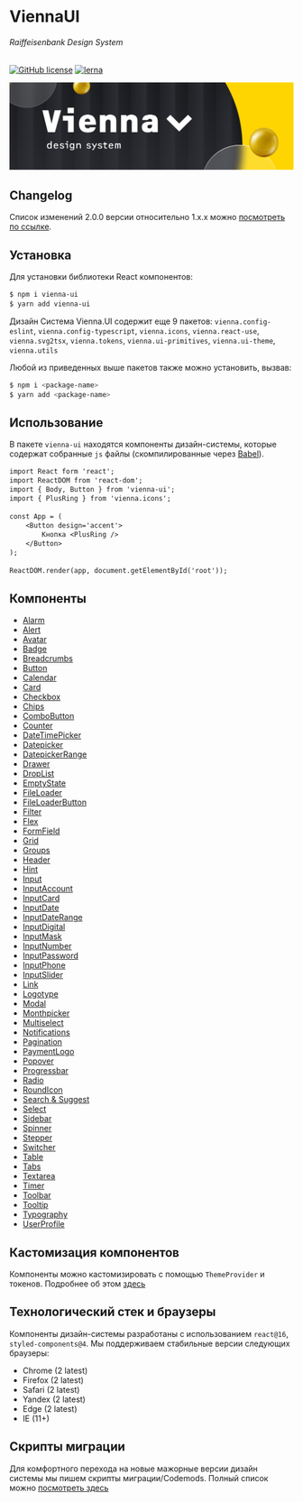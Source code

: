 # ViennaUI

###### Raiffeisenbank Design System

[![GitHub license](https://img.shields.io/badge/license-MIT-blue.svg)](https://github.com/Raiffeisen-DGTL/ViennaUI/blob/master/LICENSE.md) [![lerna](https://img.shields.io/badge/maintained%20with-lerna-cc00ff.svg)](https://lerna.js.org/)

<p align='center'>
    <img src='logo.jpg' alt='drawing' width='900' />
</p>

## Changelog

Список изменений 2.0.0 версии относительно 1.x.x можно [посмотреть по ссылке](CHANGELOG.md).

## Установка

Для установки библиотеки React компонентов:

```bash
$ npm i vienna-ui
$ yarn add vienna-ui
```

Дизайн Система Vienna.UI содержит еще 9 пакетов: `vienna.config-eslint`, `vienna.config-typescript`, `vienna.icons`, `vienna.react-use`, `vienna.svg2tsx`, `vienna.tokens`, `vienna.ui-primitives`, `vienna.ui-theme`, `vienna.utils`

Любой из приведенных выше пакетов также можно установить, вызвав:

```bash
$ npm i <package-name>
$ yarn add <package-name>
```

## Использование

В пакете `vienna-ui` находятся компоненты дизайн-системы, которые содержат собранные `js` файлы (скомпилированные через [Babel](https://babeljs.io)).

```
import React form 'react';
import ReactDOM from 'react-dom';
import { Body, Button } from 'vienna-ui';
import { PlusRing } from 'vienna.icons';

const App = (
    <Button design='accent'>
        Кнопка <PlusRing />
    </Button>
);

ReactDOM.render(app, document.getElementById('root'));
```

## Компоненты

-   [Alarm](workspaces/ui/src/Alarm/README.md)
-   [Alert](workspaces/ui/src/Alert/README.md)
-   [Avatar](workspaces/ui/src/Avatar/README.md)
-   [Badge](workspaces/ui/src/Badge/README.md)
-   [Breadcrumbs](workspaces/ui/src/Breadcrumbs/README.md)
-   [Button](workspaces/ui/src/Button/README.md)
-   [Calendar](workspaces/ui/src/Calendar/README.md)
-   [Card](workspaces/ui/src/Card/README.md)
-   [Checkbox](workspaces/ui/src/Checkbox/README.md)
-   [Chips](workspaces/ui/src/Chips/README.md)
-   [ComboButton](workspaces/ui/src/ComboButton/README.md)
-   [Counter](workspaces/ui/src/Counter/README.md)
-   [DateTimePicker](workspaces/ui/src/DateTimePicker/README.md)
-   [Datepicker](workspaces/ui/src/Datepicker/README.md)
-   [DatepickerRange](workspaces/ui/src/DatepickerRange/README.md)
-   [Drawer](workspaces/ui/src/Drawer/README.md)
-   [DropList](workspaces/ui/src/DropList/README.md)
-   [EmptyState](workspaces/ui/src/EmptyState/README.md)
-   [FileLoader](workspaces/ui/src/FileLoader/README.md)
-   [FileLoaderButton](workspaces/ui/src/FileLoaderButton/README.md)
-   [Filter](workspaces/ui/src/Filter/README.md)
-   [Flex](workspaces/ui/src/Flex/README.md)
-   [FormField](workspaces/ui/src/FormField/README.md)
-   [Grid](workspaces/ui/src/Grid/README.md)
-   [Groups](workspaces/ui/src/Groups/README.md)
-   [Header](workspaces/ui/src/Header/README.md)
-   [Hint](workspaces/ui/src/Hint/README.md)
-   [Input](workspaces/ui/src/Input/README.md)
-   [InputAccount](workspaces/ui/src/InputMask/Concrete/InputAccount/README.md)
-   [InputCard](workspaces/ui/src/InputMask/Concrete/InputCard/README.md)
-   [InputDate](workspaces/ui/src/InputMask/Concrete/InputDate/README.md)
-   [InputDateRange](workspaces/ui/src/InputMask/Concrete/InputDateRange/README.md)
-   [InputDigital](workspaces/ui/src/InputMask/Concrete/InputDigital/README.md)
-   [InputMask](workspaces/ui/src/InputMask/README.md)
-   [InputNumber](workspaces/ui/src/InputMask/Concrete/InputNumber/README.md)
-   [InputPassword](workspaces/ui/src/InputPassword/README.md)
-   [InputPhone](workspaces/ui/src/InputMask/Concrete/InputPhone/README.md)
-   [InputSlider](workspaces/ui/src/InputSlider/README.md)
-   [Link](workspaces/ui/src/Link/README.md)
-   [Logotype](workspaces/ui/src/Logotype/README.md)
-   [Modal](workspaces/ui/src/Modal/README.md)
-   [Monthpicker](workspaces/ui/src/Monthpicker/README.md)
-   [Multiselect](workspaces/ui/src/Multiselect/README.md)
-   [Notifications](workspaces/ui/src/Notifications/README.md)
-   [Pagination](workspaces/ui/src/Pagination/README.md)
-   [PaymentLogo](workspaces/ui/src/PaymentLogo/README.md)
-   [Popover](workspaces/ui/src/Popover/README.md)
-   [Progressbar](workspaces/ui/src/Progressbar/README.md)
-   [Radio](workspaces/ui/src/Radio/README.md)
-   [RoundIcon](workspaces/ui/src/RoundIcon/README.md)
-   [Search & Suggest](workspaces/ui/src/Search/README.md)
-   [Select](workspaces/ui/src/Select/README.md)
-   [Sidebar](workspaces/ui/src/Sidebar/README.md)
-   [Spinner](workspaces/ui/src/Spinner/README.md)
-   [Stepper](workspaces/ui/src/Stepper/README.md)
-   [Switcher](workspaces/ui/src/Switcher/README.md)
-   [Table](workspaces/ui/src/Table/README.md)
-   [Tabs](workspaces/ui/src/Tabs/README.md)
-   [Textarea](workspaces/ui/src/Textarea/README.md)
-   [Timer](workspaces/ui/src/Timer/README.md)
-   [Toolbar](workspaces/ui/src/Toolbar/README.md)
-   [Tooltip](workspaces/ui/src/Tooltip/README.md)
-   [Typography](workspaces/ui/src/Typography/README.md)
-   [UserProfile](workspaces/ui/src/UserProfile/README.md)

## Кастомизация компонентов

Компоненты можно кастомизировать с помощью `ThemeProvider` и токенов. Подробнее об этом [здесь](workspaces/ui-theme/README.md)

## Технологический стек и браузеры

Компоненты дизайн-системы разработаны с использованием `react@16`, `styled-components@4`. Мы поддерживаем стабильные версии следующих браузеры:

-   Chrome (2 latest)
-   Firefox (2 latest)
-   Safari (2 latest)
-   Yandex (2 latest)
-   Edge (2 latest)
-   IE (11+)

## Скрипты миграции

Для комфортного перехода на новые мажорные версии дизайн системы мы пишем скрипты миграции/Codemods. Полный список можно [посмотреть здесь](workspaces/codemods/README.md)
